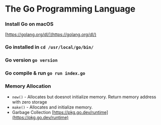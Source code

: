 # The Go Programming Language

### Install Go on macOS
[https://golang.org/dl/](https://golang.org/dl/)

### Go installed in `cd /usr/local/go/bin/`
### Go version `go version`
### Go compile & run `go run index.go`
### Memory Allocation
* `new()` - Allocates but doesnot initialize memory. Return memory address with zero storage
* `make()` - Allocates and initialize memory.
* Garbage Collection [https://pkg.go.dev/runtime](https://pkg.go.dev/runtime)
